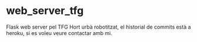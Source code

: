 # web_server_tfg
Flask web server pel TFG Hort urbà robotitzat, el historial de commits està a heroku, si es voleu veure contactar amb mi.
